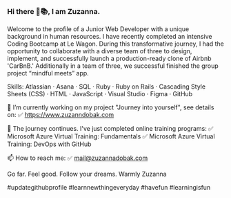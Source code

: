 ### Hi there 🚀📚, I am Zuzanna.
Welcome to the profile of a Junior Web Developer with a unique background in human resources. I have recently completed an intensive Coding Bootcamp at Le Wagon. During this transformative journey, I had the opportunity to collaborate with a diverse team of three to design, implement, and successfully launch a production-ready clone of Airbnb 'CarBnB.' Additionally in a team of three, we successful finished the group project “mindful meets” app.

Skills: Atlassian · Asana · SQL · Ruby · Ruby on Rails · Cascading Style Sheets (CSS) · HTML · JavaScript · Visual Studio · Figma · GitHub

🚧 I’m currently working on my project "Journey into yourself", see details on:
✅ https://www.zuzanndobak.com

🌱 The journey continues. I've just completed online training programs:
✅ Microsoft Azure Virtual Training: Fundamentals
✅ Microsoft Azure Virtual Training: DevOps with GitHub

📫 How to reach me: 
✅ mail@zuzannadobak.com

Go far. Feel good. Follow your dreams. 
Warmly 
Zuzanna 

#updategithubprofile #learnnewthingeveryday #havefun #learningisfun
  


<!--
**zuzannadobak/zuzannadobak** is a ✨ _special_ ✨ repository because its `README.md` (this file) appears on your GitHub profile.

### Welcome to the profile of a Junior Web Developer with a unique background in human resources. I have recently completed an intensive Coding Bootcamp at Le Wagon. During this transformative journey, I had the opportunity to collaborate with a diverse team of three to design, implement, and successfully launch a production-ready clone of Airbnb 'CarBnB.' Additionally I successful finished the group project “mindful meets” app.


- 🔭 I’m currently working on my project "Journey into yourself", see details on www.zuzannadobak.com
- 🌱 I’m currently seeking to learn at bootcamp 42. 
- 📫 How to reach me: mail@zuzannadobak.com
- ⚡ Fun fact: ...
-->
